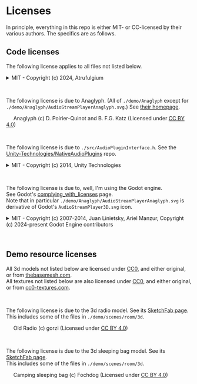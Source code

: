 Licenses
=========
In principle, everything in this repo is either MIT- or CC-licensed by their various authors. The specifics are as follows.

Code licenses
-------------

The following license applies to all files not listed below.
<details>
    <summary>MIT - Copyright (c) 2024, Atrufulgium</summary>

    Copyright (c) 2024, Atrufulgium

    Permission is hereby granted, free of charge, to any person obtaining a copy
    of this software and associated documentation files (the “Software”), to deal
    in the Software without restriction, including without limitation the rights
    to use, copy, modify, merge, publish, distribute, sublicense, and/or sell
    copies of the Software, and to permit persons to whom the Software is
    furnished to do so, subject to the following conditions:

    The above copyright notice and this permission notice shall be included in
    all copies or substantial portions of the Software.

    THE SOFTWARE IS PROVIDED “AS IS”, WITHOUT WARRANTY OF ANY KIND, EXPRESS OR
    IMPLIED, INCLUDING BUT NOT LIMITED TO THE WARRANTIES OF MERCHANTABILITY,
    FITNESS FOR A PARTICULAR PURPOSE AND NONINFRINGEMENT. IN NO EVENT SHALL THE
    AUTHORS OR COPYRIGHT HOLDERS BE LIABLE FOR ANY CLAIM, DAMAGES OR OTHER
    LIABILITY, WHETHER IN AN ACTION OF CONTRACT, TORT OR OTHERWISE, ARISING FROM,
    OUT OF OR IN CONNECTION WITH THE SOFTWARE OR THE USE OR OTHER DEALINGS IN
    THE SOFTWARE.

</details>

&nbsp;

The following license is due to Anaglyph. (All of `./demo/Anaglyph` except for `./demo/Anaglyph/AudioStreamPlayerAnaglyph.svg`.) See [their homepage](http://anaglyph.dalembert.upmc.fr/).

&nbsp;&nbsp;&nbsp;&nbsp;&nbsp;Anaglyph (c) D. Poirier-Quinot and B. F.G. Katz (Licensed under [CC BY 4.0](https://creativecommons.org/licenses/by/4.0/))

&nbsp;

The following license is due to `./src/AudioPluginInterface.h`. See the [Unity-Technologies/NativeAudioPlugins](https://github.com/Unity-Technologies/NativeAudioPlugins) repo.
<details>
    <summary>MIT - Copyright (c) 2014, Unity Technologies</summary>

    The MIT License (MIT)

    Copyright (c) 2014, Unity Technologies

    Permission is hereby granted, free of charge, to any person obtaining a copy
    of this software and associated documentation files (the "Software"), to deal
    in the Software without restriction, including without limitation the rights
    to use, copy, modify, merge, publish, distribute, sublicense, and/or sell
    copies of the Software, and to permit persons to whom the Software is
    furnished to do so, subject to the following conditions:

    The above copyright notice and this permission notice shall be included in
    all copies or substantial portions of the Software.

    THE SOFTWARE IS PROVIDED "AS IS", WITHOUT WARRANTY OF ANY KIND, EXPRESS OR
    IMPLIED, INCLUDING BUT NOT LIMITED TO THE WARRANTIES OF MERCHANTABILITY,
    FITNESS FOR A PARTICULAR PURPOSE AND NONINFRINGEMENT. IN NO EVENT SHALL THE
    AUTHORS OR COPYRIGHT HOLDERS BE LIABLE FOR ANY CLAIM, DAMAGES OR OTHER
    LIABILITY, WHETHER IN AN ACTION OF CONTRACT, TORT OR OTHERWISE, ARISING FROM,
    OUT OF OR IN CONNECTION WITH THE SOFTWARE OR THE USE OR OTHER DEALINGS IN
    THE SOFTWARE.

</details>

&nbsp;

The following license is due to, well, I'm using the Godot engine.  
See Godot's [complying_with_licenses](https://docs.godotengine.org/en/stable/about/complying_with_licenses.html) page.  
Note that in particular `./demo/Anaglyph/AudioStreamPlayerAnaglyph.svg` is derivative of Godot's `AudioStreamPlayer3D.svg` icon.

<details>
    <summary>MIT - Copyright (c) 2007-2014, Juan Linietsky, Ariel Manzur, Copyright (c) 2024-present Godot Engine contributors</summary>

    This game uses Godot Engine, available under the following license:

    Copyright (c) 2014-present Godot Engine contributors.
    Copyright (c) 2007-2014 Juan Linietsky, Ariel Manzur.

    Permission is hereby granted, free of charge, to any person obtaining a copy
    of this software and associated documentation files (the "Software"), to deal
    in the Software without restriction, including without limitation the rights
    to use, copy, modify, merge, publish, distribute, sublicense, and/or sell
    copies of the Software, and to permit persons to whom the Software is
    furnished to do so, subject to the following conditions:

    The above copyright notice and this permission notice shall be included in all
    copies or substantial portions of the Software.

    THE SOFTWARE IS PROVIDED "AS IS", WITHOUT WARRANTY OF ANY KIND, EXPRESS OR
    IMPLIED, INCLUDING BUT NOT LIMITED TO THE WARRANTIES OF MERCHANTABILITY,
    FITNESS FOR A PARTICULAR PURPOSE AND NONINFRINGEMENT. IN NO EVENT SHALL THE
    AUTHORS OR COPYRIGHT HOLDERS BE LIABLE FOR ANY CLAIM, DAMAGES OR OTHER
    LIABILITY, WHETHER IN AN ACTION OF CONTRACT, TORT OR OTHERWISE, ARISING FROM,
    OUT OF OR IN CONNECTION WITH THE SOFTWARE OR THE USE OR OTHER DEALINGS IN THE
    SOFTWARE.

</details>

&nbsp;

Demo resource licenses
----------------------

All 3d models not listed below are licensed under [CC0](https://creativecommons.org/publicdomain/zero/1.0/), and either original, or from [thebasemesh.com](https://www.thebasemesh.com).  
All textures not listed below are also licensed under [CC0](https://creativecommons.org/publicdomain/zero/1.0/), and either original, or from [cc0-textures.com](https://cc0-textures.com/).

&nbsp;

The following license is due to the 3d radio model. See its [SketchFab page](https://sketchfab.com/3d-models/old-radio-60279aff8aae432a9933b9fb6374c2f1).  
This includes some of the files in `./demo/scenes/room/3d`.

&nbsp;&nbsp;&nbsp;&nbsp;&nbsp;Old Radio (c) gorzi (Licensed under [CC BY 4.0](https://creativecommons.org/licenses/by/4.0/))

&nbsp;

The following license is due to the 3d sleeping bag model. See its [SketchFab page](https://sketchfab.com/3d-models/camping-sleeping-bag-d2ab6e8a8ffc472e9fca8b920662dafe).  
This includes some of the files in `./demo/scenes/room/3d`.

&nbsp;&nbsp;&nbsp;&nbsp;&nbsp;Camping sleeping bag (c) Fochdog (Licensed under  [CC BY 4.0](https://creativecommons.org/licenses/by/4.0/))